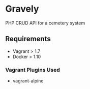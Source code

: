 # Gravely
PHP CRUD API for a cemetery system

## Requirements
* Vagrant > 1.7
* Docker > 1.10

### Vagrant Plugins Used
* vagrant-alpine
